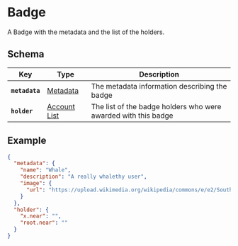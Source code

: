 # Badge

A Badge with the metadata and the list of the holders.

## Schema

| Key            | Type                                     | Description                                                    |
|----------------|------------------------------------------|----------------------------------------------------------------|
| **`metadata`** | [Metadata](../common/Metadata.md)        | The metadata information describing the badge                  |
| **`holder`**   | [Account List](../common/AccountList.md) | The list of the badge holders who were awarded with this badge |

## Example

```json
{
  "metadata": {
    "name": "Whale",
    "description": "A really whalethy user",
    "image": {
      "url": "https://upload.wikimedia.org/wikipedia/commons/e/e2/Southern_right_whale.jpg"
    }
  },
  "holder": {
    "x.near": "",
    "root.near": ""
  }
}
```

